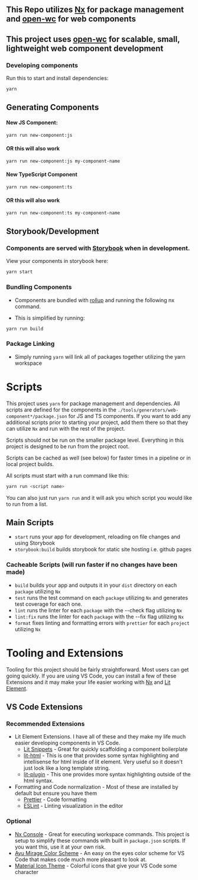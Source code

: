 ## This Repo utilizes [Nx](https://nx.dev) for package management and [open-wc](https://github.com/open-wc) for web components

## This project uses [open-wc](https://github.com/open-wc) for scalable, small, lightweight web component development

### Developing components

Run this to start and install dependencies:

```bash
yarn
```

## Generating Components
#### New JS Component:

```bash
yarn run new-component:js
```
#### OR this will also work
```bash
yarn run new-component:js my-component-name
```

#### New TypeScript Component
```bash
yarn run new-component:ts
```
#### OR this will also work
```bash
yarn run new-component:ts my-component-name
```

## Storybook/Development
### Components are served with [Storybook](https://storybook.js.org/docs/react/get-started/introduction) when in development.

View your components in storybook here:

```bash
yarn start
```

### Bundling Components

- Components are bundled with [rollup](https://github.com/rollup/rollup) and running the following nx command.

- This is simplified by running:

```bash
yarn run build
```

### Package Linking
- Simply running `yarn` will link all of packages together utilizing the yarn workspace

# Scripts

This project uses `yarn` for package management and dependencies. All scripts are defined for the components in the `./tools/generators/web-component*/package.json` for JS and TS components. If you want to add any additional scripts prior to starting your project, add them there so that they can utilize `Nx` and run with the rest of the project. 

Scripts should not be run on the smaller package level. Everything in this project is designed to be run from the project root. 

Scripts can be cached as well (see below) for faster times in a pipeline or in local project builds.

All scripts must start with a run command like this:
```bash
yarn run <script name>
```

You can also just run `yarn run` and it will ask you which script you would like to run from a list. 
## Main Scripts
- `start` runs your app for development, reloading on file changes and using Storybook
- `storybook:build` builds storybook for static site hosting i.e. github pages

### Cacheable Scripts (will run faster if no changes have been made)
- `build` builds your app and outputs it in your `dist` directory on each `package` utilizing `Nx`
- `test` runs the test command on each `package` utilizing `Nx` and generates test coverage for each one.
- `lint` runs the linter for each `package` with the --check flag utilizing `Nx`
- `lint:fix` runs the linter for each `package` with the --fix flag utilizing `Nx`
- `format` fixes linting and formatting errors with `prettier` for each `project` utilizing `Nx`
# Tooling and Extensions

Tooling for this project should be fairly straightforward. Most users can get going quickly. If you are using VS Code, you can install a few of these Extensions and it may make your life easier working with [Nx](https://nx.dev) and [Lit Element](https://lit.dev).

## VS Code Extensions

### Recommended Extensions
* Lit Element Extensions. I have all of these and they make my life much easier developing components in VS Code.
  * [Lit Snippets](https://marketplace.visualstudio.com/items?itemName=lit.lit-snippets) - Great for quickly scaffolding a component boilerplate
  * [lit-html](https://marketplace.visualstudio.com/items?itemName=bierner.lit-html) - This is one that provides some syntax highlighting and intellisense for html inside of lit element. Very useful so it doesn't just look like a long template string. 
  * [lit-plugin](https://marketplace.visualstudio.com/items?itemName=runem.lit-plugin) - This one provides more syntax highlighting outside of the html syntax.
* Formatting and Code normalization - Most of these are installed by default but ensure you have them
  * [Prettier](https://marketplace.visualstudio.com/items?itemName=esbenp.prettier-vscode) - Code formatting
  * [ESLint](https://marketplace.visualstudio.com/items?itemName=dbaeumer.vscode-eslint) - Linting visualization in the editor
### Optional
* [Nx Console](https://marketplace.visualstudio.com/items?itemName=nrwl.angular-console) - Great for executing workspace commands. This project is setup to simplify these commands with built in `package.json` scripts. If you want this, use it at your own risk. 
* [Ayu Mirage Color Scheme](https://marketplace.visualstudio.com/items?itemName=teabyii.ayu) - An easy on the eyes color scheme for VS Code that makes code much more pleasant to look at.
* [Material Icon Theme](https://marketplace.visualstudio.com/items?itemName=PKief.material-icon-theme) - Colorful icons that give your VS Code some character
